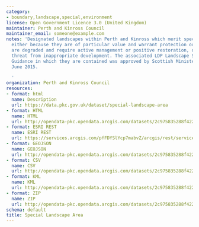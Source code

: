 ```yaml
---
category:
- boundary,landscape,special,environment
license: Open Government Licence 3.0 (United Kingdom)
maintainer: Perth and Kinross Council
maintainer_email: someone@example.com
notes: 'Designated landscapes within Perth and Kinross which merit special attention,
  either because they are of particular value and warrant protection or because they
  are degraded and require active management or positive restoration, or are under
  threat from inappropriate development. The associated LDP Landscape Supplementary
  Guidance in which they are contained was approved by Scottish Ministers on 17th
  June 2015.

  '
organization: Perth and Kinross Council
resources:
- format: html
  name: Description
  url: https://data.pkc.gov.uk/dataset/special-landscape-area
- format: HTML
  name: HTML
  url: http://opendata-pkc.opendata.arcgis.com/datasets/2c975835288f422bb5890b32ea870acb_0
- format: ESRI REST
  name: ESRI REST
  url: https://services.arcgis.com/pfFDYSlYcp7mabvZ/arcgis/rest/services/Special_Landscape_Area/FeatureServer/0
- format: GEOJSON
  name: GEOJSON
  url: http://opendata-pkc.opendata.arcgis.com/datasets/2c975835288f422bb5890b32ea870acb_0.geojson
- format: CSV
  name: CSV
  url: http://opendata-pkc.opendata.arcgis.com/datasets/2c975835288f422bb5890b32ea870acb_0.csv
- format: KML
  name: KML
  url: http://opendata-pkc.opendata.arcgis.com/datasets/2c975835288f422bb5890b32ea870acb_0.kml
- format: ZIP
  name: ZIP
  url: http://opendata-pkc.opendata.arcgis.com/datasets/2c975835288f422bb5890b32ea870acb_0.zip
schema: default
title: Special Landscape Area
---
```

